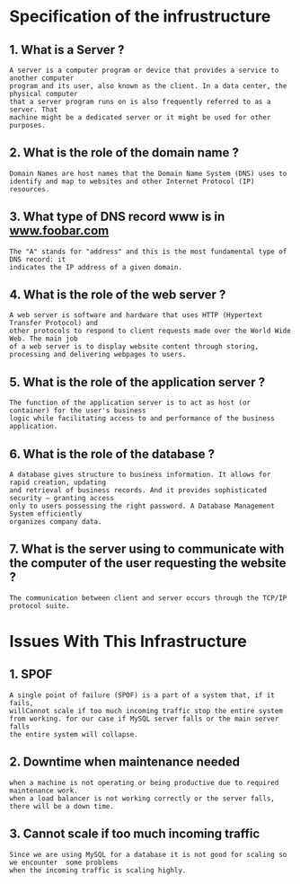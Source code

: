 # Specification of the infrustructure
## 1. What is a Server ?

	A server is a computer program or device that provides a service to another computer
	program and its user, also known as the client. In a data center, the physical computer
	that a server program runs on is also frequently referred to as a server. That
	machine might be a dedicated server or it might be used for other purposes.

## 2. What is the role of the domain name ?

	Domain Names are host names that the Domain Name System (DNS) uses to
	identify and map to websites and other Internet Protocol (IP) resources.
## 3. What type of DNS record www is in www.foobar.com

	The "A" stands for "address" and this is the most fundamental type of DNS record: it
	indicates the IP address of a given domain.

## 4. What is the role of the web server ?

	A web server is software and hardware that uses HTTP (Hypertext Transfer Protocol) and
	other protocols to respond to client requests made over the World Wide Web. The main job
	of a web server is to display website content through storing, processing and delivering webpages to users.

## 5. What is the role of the application server ?

	The function of the application server is to act as host (or container) for the user's business
	logic while facilitating access to and performance of the business application.

## 6. What is the role of the database ?

	A database gives structure to business information. It allows for rapid creation, updating
	and retrieval of business records. And it provides sophisticated security — granting access
	only to users possessing the right password. A Database Management System efficiently
	organizes company data.

## 7. What is the server using to communicate with the computer of the user requesting the website ?

	The communication between client and server occurs through the TCP/IP protocol suite.

# Issues With This Infrastructure
## 1. SPOF

	A single point of failure (SPOF) is a part of a system that, if it fails, 
	willCannot scale if too much incoming traffic stop the entire system from working. for our case if MySQL server falls or the main server falls
	the entire system will collapse.

## 2. Downtime when maintenance needed

	when a machine is not operating or being productive due to required maintenance work.
	when a load balancer is not working correctly or the server falls, there will be a down time.

## 3. Cannot scale if too much incoming traffic

	Since we are using MySQL for a database it is not good for scaling so we encounter  some problems
	when the incoming traffic is scaling highly.
